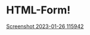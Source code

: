 # HTML-Form!

[Screenshot 2023-01-26 115942](https://user-images.githubusercontent.com/72815215/214771705-cdb3f4db-37a7-4283-9ecf-54b367f4ff2b.png)
